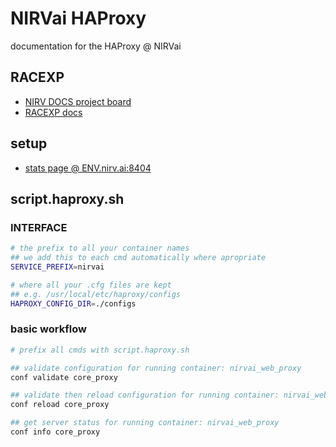 # NIRVai HAProxy

documentation for the HAProxy @ NIRVai

## RACEXP

- [NIRV DOCS project board](https://github.com/orgs/nirv-ai/projects/6/views/1?filterQuery=repo%3A%22nirv-ai%2Fdocs%22)
- [RACEXP docs](https://github.com/noahehall/theBookOfNoah/blob/master/0current/architectural%20thinking/0racexp.md)

## setup

- [stats page @ ENV.nirv.ai:8404](https://dev.nirv.ai:8404)

## script.haproxy.sh

### INTERFACE

```sh
# the prefix to all your container names
## we add this to each cmd automatically where apropriate
SERVICE_PREFIX=nirvai

# where all your .cfg files are kept
## e.g. /usr/local/etc/haproxy/configs
HAPROXY_CONFIG_DIR=./configs

```

### basic workflow

```sh
# prefix all cmds with script.haproxy.sh

## validate configuration for running container: nirvai_web_proxy
conf validate core_proxy

## validate then reload configuration for running container: nirvai_web_proxy
conf reload core_proxy

## get server status for running container: nirvai_web_proxy
conf info core_proxy
```
